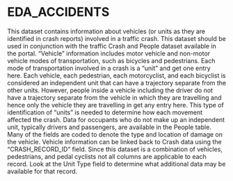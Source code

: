 # EDA_ACCIDENTS
This dataset contains information about vehicles (or units as they are identified in crash reports) involved in a traffic crash. This dataset should be used in conjunction with the traffic Crash and People dataset available in the portal. “Vehicle” information includes motor vehicle and non-motor vehicle modes of transportation, such as bicycles and pedestrians. Each mode of transportation involved in a crash is a “unit” and get one entry here. Each vehicle, each pedestrian, each motorcyclist, and each bicyclist is considered an independent unit that can have a trajectory separate from the other units. However, people inside a vehicle including the driver do not have a trajectory separate from the vehicle in which they are travelling and hence only the vehicle they are travelling in get any entry here. This type of identification of “units” is needed to determine how each movement affected the crash. Data for occupants who do not make up an independent unit, typically drivers and passengers, are available in the People table. Many of the fields are coded to denote the type and location of damage on the vehicle. Vehicle information can be linked back to Crash data using the “CRASH_RECORD_ID” field. Since this dataset is a combination of vehicles, pedestrians, and pedal cyclists not all columns are applicable to each record. Look at the Unit Type field to determine what additional data may be available for that record.
